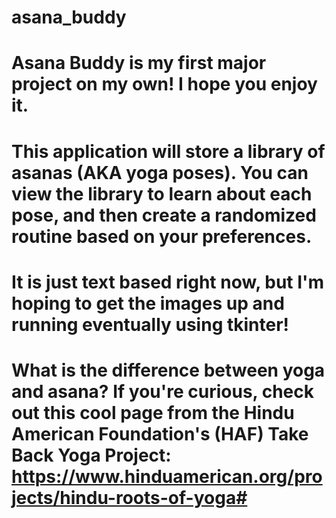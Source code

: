 # asana_buddy

# Asana Buddy is my first major project on my own! I hope you enjoy it.

# This application will store a library of asanas (AKA yoga poses). You can view the library to learn about each pose, and then create a randomized routine based on your preferences. 

# It is just text based right now, but I'm hoping to get the images up and running eventually using tkinter!

# What is the difference between yoga and asana? If you're curious, check out this cool page from the Hindu American Foundation's (HAF) Take Back Yoga Project: https://www.hinduamerican.org/projects/hindu-roots-of-yoga#
